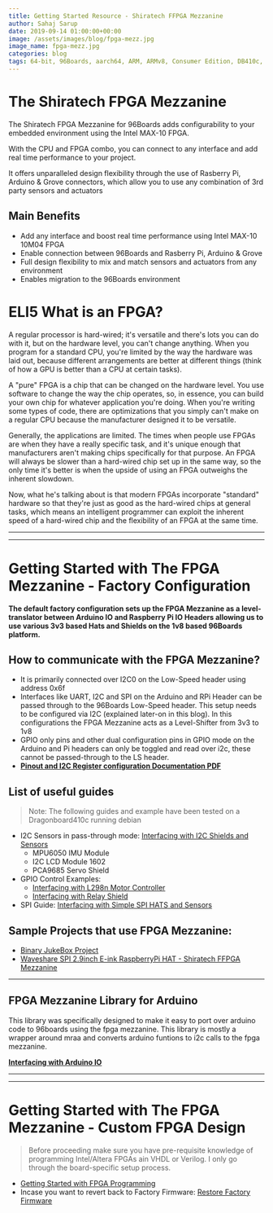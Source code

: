 ```yaml
---
title: Getting Started Resource - Shiratech FFPGA Mezzanine
author: Sahaj Sarup
date: 2019-09-14 01:00:00+00:00
image: /assets/images/blog/fpga-mezz.jpg
image_name: fpga-mezz.jpg
categories: blog
tags: 64-bit, 96Boards, aarch64, ARM, ARMv8, Consumer Edition, DB410c, dragonboard410c, Linaro, Linux, fedora, arm64, aarch64, rock960, FPGA, raspberry pi, arduino, shild, hat
---
```


# The Shiratech FPGA Mezzanine

The Shiratech FPGA Mezzanine for 96Boards adds configurability to your embedded environment using the Intel MAX-10 FPGA.

With the CPU and FPGA combo, you can connect to any interface and add real time performance to your project.

It offers unparalleled design flexibility through the use of Rasberry Pi, Arduino & Grove connectors, which allow you to use any combination of 3rd party sensors and actuators

## Main Benefits

- Add any interface and boost real time performance using Intel MAX-10 10M04 FPGA
- Enable connection between 96Boards and Rasberry Pi, Arduino & Grove
- Full design flexibility to mix and match sensors and actuators from any environment
- Enables migration to the 96Boards environment

# ELI5 What is an FPGA?

A regular processor is hard-wired; it's versatile and there's lots you can do with it, but on the hardware level, you can't change anything. When you program for a standard CPU, you're limited by the way the hardware was laid out, because different arrangements are better at different things (think of how a GPU is better than a CPU at certain tasks).

A "pure" FPGA is a chip that can be changed on the hardware level. You use software to change the way the chip operates, so, in essence, you can build your own chip for whatever application you're doing. When you're writing some types of code, there are optimizations that you simply can't make on a regular CPU because the manufacturer designed it to be versatile.

Generally, the applications are limited. The times when people use FPGAs are when they have a really specific task, and it's unique enough that manufacturers aren't making chips specifically for that purpose. An FPGA will always be slower than a hard-wired chip set up in the same way, so the only time it's better is when the upside of using an FPGA outweighs the inherent slowdown.

Now, what he's talking about is that modern FPGAs incorporate "standard" hardware so that they're just as good as the hard-wired chips at general tasks, which means an intelligent programmer can exploit the inherent speed of a hard-wired chip and the flexibility of an FPGA at the same time.

***
***

# Getting Started with The FPGA Mezzanine - Factory Configuration

**The default factory configuration sets up the FPGA Mezzanine as a level-translator between Arduino IO and Raspberry Pi IO Headers allowing us to use various 3v3 based Hats and Shields on the 1v8 based 96Boards platform.**

## How to communicate with the FPGA Mezzanine?

- It is primarily connected over I2C0 on the Low-Speed header using address 0x6f
- Interfaces like UART, I2C and SPI on the Arduino and RPi Header can be passed through to the 96Boards Low-Speed header. This setup needs to be configured via I2C (explained later-on in this blog). In this configurations the FPGA Mezzanine acts as a Level-Shifter from 3v3 to 1v8
- GPIO only pins and other dual configuration pins in GPIO mode on the Arduino and Pi headers can only be toggled and read over i2c, these cannot be passed-through to the LS header.
- [**Pinout and I2C Register configuration Documentation PDF**](https://www.96boards.org/documentation/mezzanine/shiratech-fpga/files/shiratech-fpga-user-manual-0-9.pdf)

## List of useful guides
> Note: The following guides and example have been tested on a Dragonboard410c running debian

- I2C Sensors in pass-through mode: [Interfacing with I2C Shields and Sensors](https://www.96boards.org/documentation/mezzanine/shiratech-fpga/guides/i2c-shields.md.html)
    - MPU6050 IMU Module
    - I2C LCD Module 1602
    - PCA9685 Servo Shield
- GPIO Control Examples:
    - [Interfacing with L298n Motor Controller](https://www.96boards.org/documentation/mezzanine/shiratech-fpga/guides/l298n.md.html)
    - [Interfacing with Relay Shield](https://www.96boards.org/documentation/mezzanine/shiratech-fpga/guides/relay.md.html)
- SPI Guide: [Interfacing with Simple SPI HATS and Sensors](https://www.96boards.org/documentation/mezzanine/shiratech-fpga/guides/simple-spi-hats.md.html)

## Sample Projects that use FPGA Mezzanine:
- [Binary JukeBox Project](https://www.96boards.org/blog/binary-jukebox/)
- [Waveshare SPI 2.9inch E-ink RaspberryPi HAT - Shiratech FFPGA Mezzanine](https://www.96boards.org/blog/waveshare-spi-eink/)

***

## FPGA Mezzanine Library for Arduino

This library was specifically designed to make it easy to port over arduino code to 96boards using the fpga mezzanine. This library is mostly a wrapper around mraa and converts arduino funtions to i2c calls to the fpga mezzanine.

[**Interfacing with Arduino IO**](https://www.96boards.org/documentation/mezzanine/shiratech-fpga/guides/fpga-mezzanine-library.md.html)

***
***

# Getting Started with The FPGA Mezzanine - Custom FPGA Design

> Before proceeding make sure you have pre-requisite knowledge of programming Intel/Altera FPGAs ain VHDL or Verilog. I only go through the board-specific setup process.

- [Getting Started with FPGA Programming](https://www.96boards.org/documentation/mezzanine/shiratech-fpga/guides/fpga-getting-started.md.html)
- Incase you want to revert back to Factory Firmware: [Restore Factory Firmware](https://www.96boards.org/documentation/mezzanine/shiratech-fpga/guides/restore-factory-firmware.md.html)
